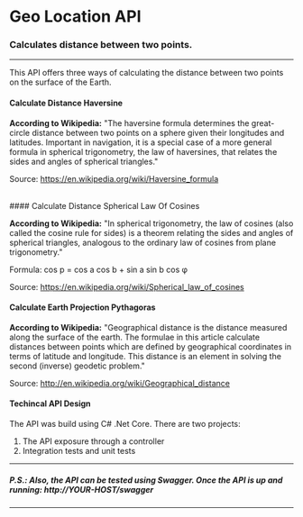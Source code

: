 # **Geo Location API**
### Calculates distance between two points.

*********************************************

This API offers three ways of calculating the distance between two points on the surface of the Earth.


#### Calculate Distance Haversine

**According to Wikipedia:** "The haversine formula determines the great-circle distance between two points on a sphere given their longitudes and latitudes. Important in navigation, it is a special case of a more general formula in spherical trigonometry, the law of haversines, that relates the sides and angles of spherical triangles."

Source: https://en.wikipedia.org/wiki/Haversine_formula

<br>
#### Calculate Distance Spherical Law Of Cosines

**According to Wikipedia:** "In spherical trigonometry, the law of cosines (also called the cosine rule for sides) is a theorem relating the sides and angles of spherical triangles, analogous to the ordinary law of cosines from plane trigonometry."

Formula: cos p = cos a cos b + sin a sin b cos φ

Source: https://en.wikipedia.org/wiki/Spherical_law_of_cosines


#### Calculate Earth Projection Pythagoras

**According to Wikipedia:** "Geographical distance is the distance measured along the surface of the earth. The formulae in this article calculate distances between points which are defined by geographical coordinates in terms of latitude and longitude. This distance is an element in solving the second (inverse) geodetic problem."

Source: http://en.wikipedia.org/wiki/Geographical_distance



#### Techincal API Design

The API was build using C# .Net Core. There are two projects:

1) The API exposure through a controller
2) Integration tests and unit tests

*********************************************
##### **P.S.: Also, the API can be tested using Swagger. Once the API is up and running: http://YOUR-HOST/swagger**
*********************************************

